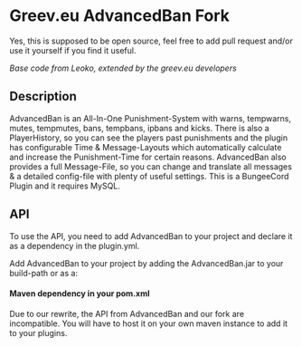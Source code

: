 # Greev.eu AdvancedBan Fork

Yes, this is supposed to be open source, feel free to add pull request and/or use it yourself if you find it useful.

_Base code from Leoko, extended by the greev.eu developers_ 

## Description
AdvancedBan is an All-In-One Punishment-System with warns, tempwarns, mutes, tempmutes, bans, tempbans, ipbans and kicks.
There is also a PlayerHistory, so you can see the players past punishments and 
the plugin has configurable Time & Message-Layouts which automatically calculate and increase the Punishment-Time for certain reasons.
AdvancedBan also provides a full Message-File, so you can change and translate all messages & a detailed config-file with plenty of useful settings.
This is a BungeeCord Plugin and it requires MySQL.

## API
To use the API, you need to add AdvancedBan to your project and declare it as a dependency in the plugin.yml.

Add AdvancedBan to your project by adding the AdvancedBan.jar to your build-path or as a:
#### Maven dependency in your pom.xml
Due to our rewrite, the API from AdvancedBan and our fork are incompatible. You will have to host it on your own maven instance to add it to your plugins.

